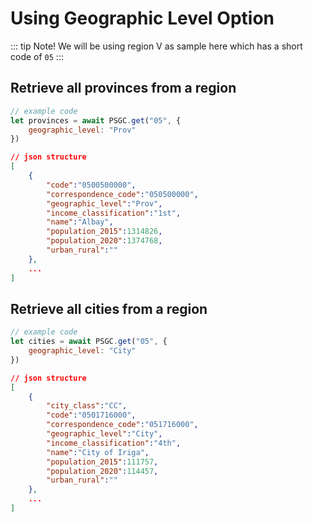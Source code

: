 <script setup>
    import GeographicLevel from "./components/GeographicLevel.vue"
</script>

# Using Geographic Level Option

::: tip Note!
We will be using region V as sample here which has a short code of `05`
:::

## Retrieve all provinces from a region

<GeographicLevel geo-code="05" type="prov"/>

```js
// example code
let provinces = await PSGC.get("05", {
    geographic_level: "Prov"
})
```

```json
// json structure
[
    {
        "code":"0500500000",
        "correspondence_code":"050500000",
        "geographic_level":"Prov",
        "income_classification":"1st",
        "name":"Albay",
        "population_2015":1314826,
        "population_2020":1374768,
        "urban_rural":""
    },
    ...
]
```

## Retrieve all cities from a region

<GeographicLevel geo-code="05" type="city"/>

```js
// example code
let cities = await PSGC.get("05", {
    geographic_level: "City"
})
```

```json
// json structure
[
    {
        "city_class":"CC",
        "code":"0501716000",
        "correspondence_code":"051716000",
        "geographic_level":"City",
        "income_classification":"4th",
        "name":"City of Iriga",
        "population_2015":111757,
        "population_2020":114457,
        "urban_rural":""
    },
    ...
]
```

